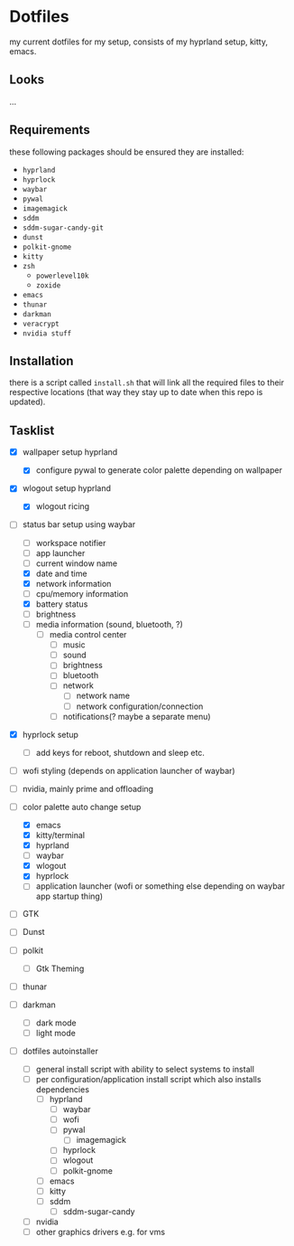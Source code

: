 # Dotfiles
my current dotfiles for my setup, consists of my hyprland setup, kitty, emacs.

## Looks
...

## Requirements
these following packages should be ensured they are installed:
- `hyprland`
- `hyprlock`
- `waybar`
- `pywal`
- `imagemagick`
- `sddm`
- `sddm-sugar-candy-git`
- `dunst`
- `polkit-gnome`
- `kitty`
- `zsh`
  - `powerlevel10k`
  - `zoxide`
- `emacs`
- `thunar`
- `darkman`
- `veracrypt`
- `nvidia stuff`

## Installation
there is a script called `install.sh` that will link all the required files to their respective locations (that way they stay up to date when this repo is updated).

## Tasklist
- [x] wallpaper setup hyprland
  - [x] configure pywal to generate color palette depending on wallpaper

- [x] wlogout setup hyprland
  - [x] wlogout ricing

- [ ] status bar setup using waybar
  - [ ] workspace notifier
  - [ ] app launcher
  - [ ] current window name
  - [x] date and time
  - [x] network information
  - [ ] cpu/memory information
  - [x] battery status
  - [ ] brightness
  - [ ] media information (sound, bluetooth, ?)
    - [ ] media control center
      - [ ] music
      - [ ] sound
	  - [ ] brightness
      - [ ] bluetooth
	  - [ ] network
	    - [ ] network name
	    - [ ] network configuration/connection
      - [ ] notifications(? maybe a separate menu)

- [x] hyprlock setup
  - [ ] add keys for reboot, shutdown and sleep etc.

- [ ] wofi styling (depends on application launcher of waybar)

- [ ] nvidia, mainly prime and offloading
      
- [ ] color palette auto change setup
  - [x] emacs
  - [x] kitty/terminal
  - [x] hyprland
  - [ ] waybar
  - [x] wlogout
  - [x] hyprlock
  - [ ] application launcher (wofi or something else depending on waybar app startup thing)
  
- [ ] GTK
- [ ] Dunst
- [ ] polkit
  - [ ] Gtk Theming
- [ ] thunar
- [ ] darkman
  - [ ] dark mode
  - [ ] light mode
      
- [ ] dotfiles autoinstaller
  - [ ] general install script with ability to select systems to install
  - [ ] per configuration/application install script which also installs dependencies
    - [ ] hyprland
      - [ ] waybar
      - [ ] wofi
      - [ ] pywal
	    - [ ] imagemagick
      - [ ] hyprlock
      - [ ] wlogout
	  - [ ] polkit-gnome
    - [ ] emacs
    - [ ] kitty
    - [ ] sddm
      - [ ] sddm-sugar-candy
  - [ ] nvidia
  - [ ] other graphics drivers e.g. for vms
